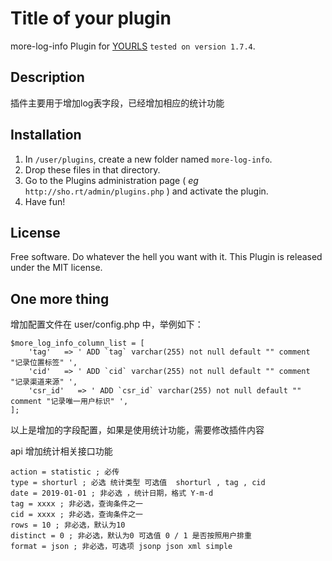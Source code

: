 Title of your plugin
====================

more-log-info Plugin for [YOURLS](http://yourls.org) `tested on version 1.7.4`. 


Description
-----------
插件主要用于增加log表字段，已经增加相应的统计功能

Installation
------------
1. In `/user/plugins`, create a new folder named `more-log-info`.
2. Drop these files in that directory.
3. Go to the Plugins administration page ( *eg* `http://sho.rt/admin/plugins.php` ) and activate the plugin.
4. Have fun!

License
-------
Free software. Do whatever the hell you want with it.
This Plugin is released under the MIT license.

One more thing
--------------

增加配置文件在 user/config.php 中，举例如下：

```
$more_log_info_column_list = [
    'tag'   => ' ADD `tag` varchar(255) not null default "" comment "记录位置标签" ',
    'cid'   => ' ADD `cid` varchar(255) not null default "" comment "记录渠道来源" ',
    'csr_id'   => ' ADD `csr_id` varchar(255) not null default "" comment "记录唯一用户标识" ',
];
```
以上是增加的字段配置，如果是使用统计功能，需要修改插件内容

api 增加统计相关接口功能   
```
action = statistic ; 必传
type = shorturl ; 必选 统计类型 可选值  shorturl , tag , cid
date = 2019-01-01 ; 非必选 ，统计日期，格式 Y-m-d
tag = xxxx ; 非必选，查询条件之一
cid = xxxx ; 非必选，查询条件之一
rows = 10 ; 非必选，默认为10
distinct = 0 ; 非必选，默认为0 可选值 0 / 1 是否按照用户排重
format = json ; 非必选，可选项 jsonp json xml simple
```


